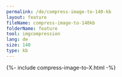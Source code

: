 ```yaml
---
permalink: /de/compress-image-to-140-kb
layout: feature
fileName: compress-image-to-140kb
folderName: feature
tool: imgcompression
lang: de
size: 140
type: kb
---
```


{%- include compress-image-to-X.html -%}
